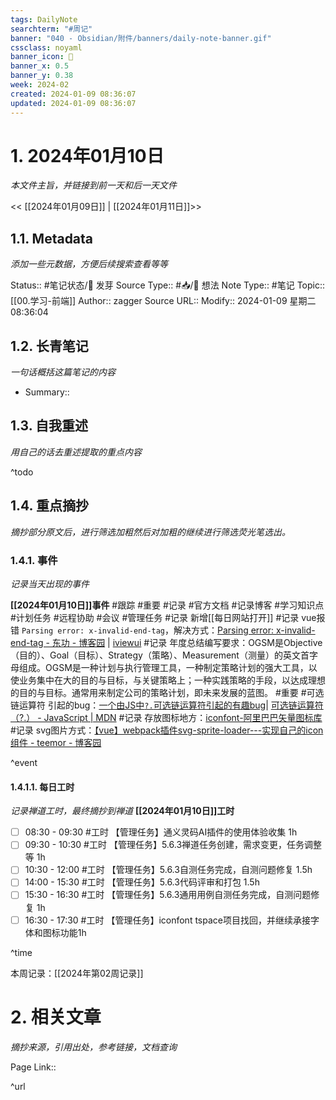 ```yaml
---
tags: DailyNote
searchterm: "#周记"
banner: "040 - Obsidian/附件/banners/daily-note-banner.gif"
cssclass: noyaml
banner_icon: 💌
banner_x: 0.5
banner_y: 0.38
week: 2024-02
created: 2024-01-09 08:36:07
updated: 2024-01-09 08:36:07
---
```


# 1. 2024年01月10日

_本文件主旨，并链接到前一天和后一天文件_

<< [[2024年01月09日]] | [[2024年01月11日]]>>

## 1.1. Metadata

_添加一些元数据，方便后续搜索查看等等_

Status:: #笔记状态/🌱 发芽
Source Type:: #📥/💭 想法 
Note Type:: #笔记
Topic:: [[00.学习-前端]]
Author:: zagger
Source URL::
Modify:: 2024-01-09 星期二 08:36:04

## 1.2. 长青笔记

_一句话概括这篇笔记的内容_

- Summary::

## 1.3. 自我重述

_用自己的话去重述提取的重点内容_


^todo
## 1.4. 重点摘抄

_摘抄部分原文后，进行筛选加粗然后对加粗的继续进行筛选荧光笔选出。_

### 1.4.1. 事件

_记录当天出现的事件_

**[[2024年01月10日]]事件** 
#跟踪 #重要 #记录 #官方文档 #记录博客 #学习知识点 #计划任务 #远程协助 #会议 #管理任务
#记录 新增[[每日网站打开]]
#记录 vue报错 `Parsing error: x-invalid-end-tag`，解决方式：[Parsing error: x-invalid-end-tag - 东功 - 博客园](https://www.cnblogs.com/z-cg/p/14665445.html) | [iviewui](https://iviewui.com/view-ui-plus/component/layout/row#reponsive2)
#记录 年度总结编写要求：OGSM是Objective（目的）、Goal（目标）、Strategy（策略）、Measurement（测量）的英文首字母组成。OGSM是一种计划与执行管理工具，一种制定策略计划的强大工具，以使业务集中在大的目的与目标，与关键策略上；一种实践策略的手段，以达成理想的目的与目标。通常用来制定公司的策略计划，即未来发展的蓝图。
#重要 #可选链运算符 引起的bug：[一个由JS中`?.`可选链运算符引起的有趣bug](https://zhuanlan.zhihu.com/p/666503265)| [可选链运算符（?.） - JavaScript | MDN](https://developer.mozilla.org/zh-CN/docs/Web/JavaScript/Reference/Operators/Optional_chaining)
#记录 存放图标地方：[iconfont-阿里巴巴矢量图标库](https://www.iconfont.cn/notifications?tab=official) 
#记录 svg图片方式：[【vue】webpack插件svg-sprite-loader---实现自己的icon组件 - teemor - 博客园](https://www.cnblogs.com/teemor/p/9565841.html)

^event

#### 1.4.1.1. 每日工时

_记录禅道工时，最终摘抄到禅道_
**[[2024年01月10日]]工时**
- [ ] 08:30 - 09:30 #工时 【管理任务】通义灵码AI插件的使用体验收集 1h
- [ ] 09:30 - 10:30 #工时 【管理任务】5.6.3禅道任务创建，需求变更，任务调整等 1h
- [ ] 10:30 - 12:00 #工时 【管理任务】5.6.3自测任务完成，自测问题修复 1.5h
- [ ] 14:00 - 15:30 #工时 【管理任务】5.6.3代码评审和打包 1.5h
- [ ] 15:30 - 16:30 #工时 【管理任务】5.6.3通用用例自测任务完成，自测问题修复 1h
- [ ] 16:30 - 17:30 #工时 【管理任务】iconfont tspace项目找回，并继续承接字体和图标功能1h

^time

本周记录：[[2024年第02周记录]]

# 2. 相关文章

_摘抄来源，引用出处，参考链接，文档查询_

Page Link::

^url
